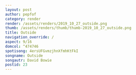```yaml
---
layout: post
author: pepfof
category: render
render: /assets/renders/2019_10_27_outside.png
thumb: /assets/renders/thumb/thumb-2019_10_27_outside.png
title: Outside
navigation_override: /
aspect: 9/16
domcol: ^474746
spotisong: 4ersUFGvmzjhnXfmhKtFkI
songname: Outside
songautr: David Bowie
postid: 23
---
```


<!--USER BEGIN 1-->

<!--USER END 1-->

<!--more-->
<!--USER BEGIN 2-->

<!--USER END 2-->

